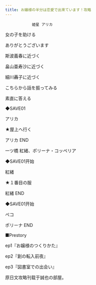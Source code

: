 ```yaml
---
title: お嬢様の半分は恋愛で出来ています！攻略
---
```


                姫星 アリカ



女の子を助ける

ありがとうございます

斯波義春に近づく

畠山亜寿沙に近づく

細川轟子に近づく

こちらから話を振ってみる

素直に答える

◆SAVE01

アリカ

★屋上へ行く



アリカ END



一ツ橋 紅緒、ポリーナ・コッペリア



◆SAVE01开始

紅緒

★１番目の服



紅緒 END



◆SAVE01开始

ぺコ



ポリーナ END



■Prestory

ep1『お嬢様のつくりかた』

ep2『創の転入前夜』

ep3『図書室での出会い』



原日文攻略刊载于誠也の部屋。


              
